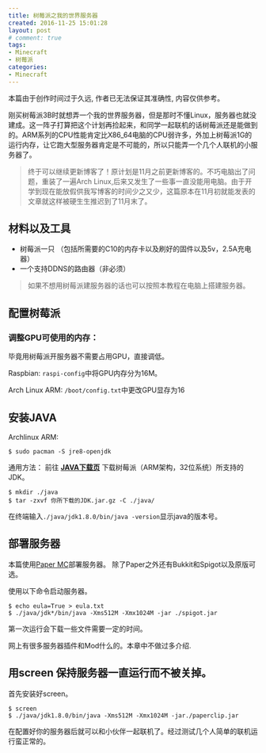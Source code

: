 ```yaml
---
title: 树莓派之我的世界服务器
created: 2016-11-25 15:01:28
layout: post
# comment: true
tags:
- Minecraft
- 树莓派
categories:
- Minecraft
---
```

<div class="alert-red">本篇由于创作时间过于久远, 作者已无法保证其准确性, 内容仅供参考。</div>

刚买树莓派3B时就想弄一个我的世界服务器，但是那时不懂Linux，服务器也就没建成。这一阵子打算把这个计划再捡起来，和同学一起联机的话树莓派还是能做到的。ARM系列的CPU性能肯定比X86_64电脑的CPU弱许多，外加上树莓派1G的运行内存，让它跑大型服务器肯定是不可能的，所以只能弄一个几个人联机的小服务器了。

<!--more-->

> 终于可以继续更新博客了！原计划是11月之前更新博客的。不巧电脑出了问题，重装了一遍Arch Linux,后来又发生了一些事一直没能用电脑。由于开学到现在能放假供我写博客的时间少之又少，这篇原本在11月初就能发表的文章就这样被硬生生推迟到了11月末了。

## 材料以及工具

* 树莓派一只 （包括所需要的C10的内存卡以及刷好的固件以及5v，2.5A充电器）
* 一个支持DDNS的路由器（非必须）

> 如果不想用树莓派建服务器的话也可以按照本教程在电脑上搭建服务器。

## 配置树莓派

### 调整GPU可使用的内存：

毕竟用树莓派开服务器不需要占用GPU，直接调低。

Raspbian: `raspi-config`中将GPU内存分为16M。

Arch Linux ARM: `/boot/config.txt`中更改GPU显存为16

## 安装JAVA

Archlinux ARM:
```
$ sudo pacman -S jre8-openjdk
```

通用方法：
前往 **[JAVA下载页](http://www.oracle.com/technetwork/cn/java/javase/downloads/jdk8-downloads-2133151-zhs.html)** 下载树莓派（ARM架构，32位系统）所支持的JDK。

```
$ mkdir ./java
$ tar -zxvf 你所下载的JDK.jar.gz -C ./java/
```
在终端输入`./java/jdk1.8.0/bin/java -version`显示java的版本号。

## 部署服务器

本篇使用[Paper MC](https://github.com/PaperMC/Paper)部署服务器。
除了Paper之外还有Bukkit和Spigot以及原版可选。

使用以下命令启动服务器。

```
$ echo eula=True > eula.txt
$ ./java/jdk*/bin/java -Xms512M -Xmx1024M -jar ./spigot.jar
```
第一次运行会下载一些文件需要一定的时间。

网上有很多服务器插件和Mod什么的。本章中不做过多介绍.

## 用screen 保持服务器一直运行而不被关掉。

首先安装好screen。
```
$ screen
$ ./java/jdk1.8.0/bin/java -Xms512M -Xmx1024M -jar./paperclip.jar
```
在配置好你的服务器后就可以和小伙伴一起联机了。经过测试几个人简单的联机运行蛮正常的。
